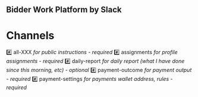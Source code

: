 ## Bidder Work Platform by Slack

# Channels
#️⃣ all-XXX *for public instructions - required*
#️⃣ assignments *for profile assignments - required*
#️⃣ daily-report *for daily report (what I have done since this morning, etc) - optional*
#️⃣ payment-outcome *for payment output - required*
#️⃣ payment-settings *for payments wallet address, rules - required*
